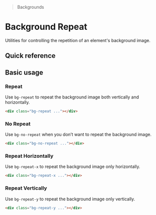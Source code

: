 > Backgrounds

# Background Repeat

Utilities for controlling the repetition of an element's background image.

## Quick reference

<qr-table />

## Basic usage

### Repeat
Use `bg-repeat` to repeat the background image both vertically and horizontally.

<container class="h-[200] bg-repeat rounded-8 bg-[url(/repeatable.png)]" style="background-size:20%">
</container>

```html
<div class="bg-repeat ..."></div>
```

### No Repeat
Use `bg-no-repeat` when you don’t want to repeat the background image.

<container class="h-[200] bg-no-repeat bg-center rounded-8 bg-[url(/repeatable.png)]" style="background-size:20%">
</container>

```html
<div class="bg-no-repeat ..."></div>
```

### Repeat Horizontally
Use `bg-repeat-x` to repeat the background image only horizontally.

<container class="h-[200] bg-repeat-x bg-center rounded-8 bg-[url(/repeatable.png)]" style="background-size:20%">
</container>

```html
<div class="bg-repeat-x ..."></div>
```

### Repeat Vertically
Use `bg-repeat-y` to repeat the background image only vertically.

<container class="h-[200] bg-repeat-y bg-center rounded-8 bg-[url(/repeatable.png)]" style="background-size:20%">
</container>

```html
<div class="bg-repeat-y ..."></div>
```

